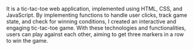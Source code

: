 It is a tic-tac-toe web application, implemented using HTML, CSS, and JavaScript. By implementing functions to handle user clicks, track game state, and check for winning conditions,
I created an interactive and engaging tic-tac-toe game. With these technologies and functionalities, users can play against each other, aiming to get three markers in a row to win the game.
